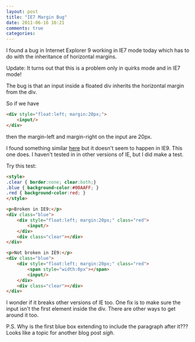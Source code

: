 ```yaml
---
layout: post
title: "IE7 Margin Bug"
date: 2011-06-16 16:21
comments: true
categories: 
---
```



I found a bug in Internet Explorer 9 working in IE7 mode today which has to do with the inheritance of horizontal margins.

Update: It turns out that this is a problem only in quirks mode and in IE7 mode!

The bug is that an input inside a floated div inherits the horizontal margin from the div.

So if we have

``` html
<div style="float:left; margin:20px;">
    <input/>
</div>
```

then the margin-left and margin-right on the input are 20px.

I found something similar [here](http://blog.netscraps.com/bugs/ie6-ie7-margin-inheritance-bug.html) but it doesn't seem to happen in IE9. This one does. I haven't tested in in other versions of IE, but I did make a test.

Try this test:

``` html
<style>
.clear { border:none; clear:both;}
.blue { background-color:#00AAFF; }
.red { background-color:red; }
</style>

<p>Broken in IE9:</p>
<div class="blue">
    <div style="float:left; margin:20px;" class="red">
        <input/>
    </div>
    <div class="clear"></div>
</div>

<p>Not broken in IE9:</p>
<div class="blue">
    <div style="float:left; margin:20px;" class="red">
        <span style="width:0px"></span>
        <input/>
    </div>
    <div class="clear"></div>
</div>

```

I wonder if it breaks other versions of IE too. One fix is to make sure the input isn't the first element inside the div. There are other ways to get around it too.

P.S. Why is the first blue box extending to include the paragraph after it??? Looks like a topic for another blog post *sigh*.
